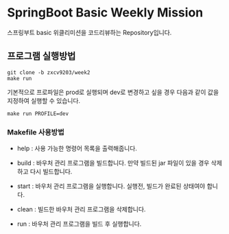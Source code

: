 # SpringBoot Basic Weekly Mission
스프링부트 basic 위클리미션을 코드리뷰하는 Repository입니다.

## 프로그램 실행방법
``` shell
git clone -b zxcv9203/week2 
make run
```
기본적으로 프로파일은 prod로 실행되며 dev로 변경하고 싶을 경우 다음과 같이 값을 지정하여 실행할 수 있습니다.

```shell
make run PROFILE=dev
```

### Makefile 사용방법
- help : 사용 가능한 명령어 목록을 출력해줍니다.


- build : 바우처 관리 프로그램을 빌드합니다. 만약 빌드된 jar 파일이 있을 경우 삭제하고 다시 빌드합니다.


- start : 바우처 관리 프로그램을 실행합니다. 실행전, 빌드가 완료된 상태여야 합니다.


- clean : 빌드한 바우처 관리 프로그램을 삭제합니다.


- run : 바우처 관리 프로그램을 빌드 후 실행합니다.

